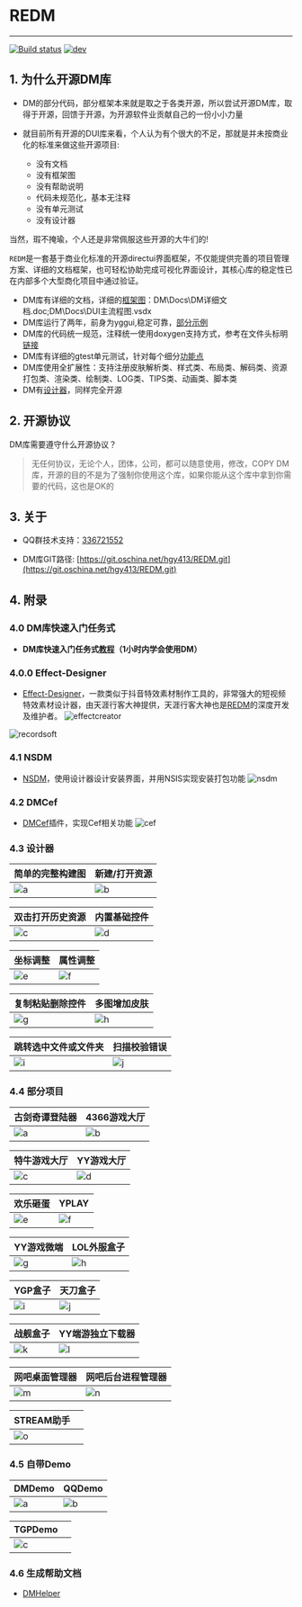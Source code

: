 # REDM  
---

[![Build status](https://ci.appveyor.com/api/projects/status/5dq8665euimtgfw7/branch/master?svg=true)](https://ci.appveyor.com/project/halx99/redm/branch/master)
[![dev](https://img.shields.io/badge/v2.0.0-alpha6-blue.svg)](https://github.com/simdsoft/REDM/releases)

## 1. 为什么开源DM库
* DM的部分代码，部分框架本来就是取之于各类开源，所以尝试开源DM库，取得于开源，回馈于开源，为开源软件业贡献自己的一份小小力量
* 就目前所有开源的DUI库来看，个人认为有个很大的不足，那就是并未按商业化的标准来做这些开源项目:

  - 没有文档  
  - 没有框架图  
  - 没有帮助说明  
  - 代码未规范化，基本无注释  
  - 没有单元测试  
  - 没有设计器    

当然，瑕不掩瑜，个人还是非常佩服这些开源的大牛们的!  
  
`REDM`是一套基于商业化标准的开源directui界面框架，不仅能提供完善的项目管理方案、详细的文档框架，也可轻松协助完成可视化界面设计，其核心库的稳定性已在内部多个大型商化项目中通过验证。 

* DM库有详细的文档，详细的[框架图](http://hgy413.com/2086.html)：DM\Docs\DM详细文档.doc;DM\Docs\DUI主流程图.vsdx
* DM库运行了两年，前身为yggui,稳定可靠，[部分示例](http://hgy413.com/3392.html)
* DM库的代码统一规范，注释统一使用doxygen支持方式，参考在文件头标明[链接](http://hgy413.com/3388.html)
* DM库有详细的gtest单元测试，针对每个细分[功能点](http://hgy413.com/2020.html)
* DM库使用全扩展性：支持注册皮肤解析类、样式类、布局类、解码类、资源打包类、渲染类、绘制类、LOG类、TIPS类、动画类、脚本类
* DM有[设计器](http://hgy413.com/3382.html)，同样完全开源
  
  
## 2. 开源协议
DM库需要遵守什么开源协议？
> 无任何协议，无论个人，团体，公司，都可以随意使用，修改，COPY DM库，开源的目的不是为了强制你使用这个库，如果你能从这个库中拿到你需要的代码，这也是OK的

## 3. 关于  
* QQ群技术支持：[336721552](http://shang.qq.com/wpa/qunwpa?idkey=a4eb76996f3c7cb6018a3ca375a5df3360ba818579f60516092edd9ed1de23a8)

* DM库GIT路径:
    [https://git.oschina.net/hgy413/REDM.git](https://git.oschina.net/hgy413/REDM.git)

   
     
## 4. 附录

### 4.0 DM库快速入门任务式
* **DM库快速入门任务式[教程](http://hgy413.com/3426.html)（1小时内学会使用DM）**

### 4.0.0 Effect-Designer
* [Effect-Designer](https://gitee.com/lzlong88/Effect-Designer)，一款类似于抖音特效素材制作工具的，非常强大的短视频特效素材设计器，由天涯行客大神提供，天涯行客大神也是[REDM](https://gitee.com/hgy413/REDM)的深度开发及维护者。
![effectcreator](https://gitee.com/lzlong88/gitstore/raw/master/PicStore/effectcreator.png) 

![recordsoft](https://gitee.com/lzlong88/gitstore/raw/master/PicStore/recordsoft.gif)

### 4.1 NSDM
* [NSDM](https://gitee.com/hgy413/NSDM)，使用设计器设计安装界面，并用NSIS实现安装打包功能 
![nsdm](https://gitee.com/hgy413/NSDM/raw/master/Docs/nsdm.gif)

### 4.2 DMCef
* [DMCef](https://gitee.com/hgy413/DMCef)插件，实现Cef相关功能
![cef](https://gitee.com/hgy413/DMCef/raw/master/Docs/cef.gif)

### 4.3 设计器

| 简单的完整构建图 | 新建/打开资源 |
| --- | --- |
| ![a](https://gitee.com/hgy413/DMHelper/raw/master/Docs/yanshi/designer/a.gif) | ![b](https://gitee.com/hgy413/DMHelper/raw/master/Docs/yanshi/designer/b.gif) |

| 双击打开历史资源 | 内置基础控件 |
| --- | --- |
| ![c](https://gitee.com/hgy413/DMHelper/raw/master/Docs/yanshi/designer/c.gif) | ![d](https://gitee.com/hgy413/DMHelper/raw/master/Docs/yanshi/designer/d.gif) |

| 坐标调整 | 属性调整 |
| --- | --- |
| ![e](https://gitee.com/hgy413/DMHelper/raw/master/Docs/yanshi/designer/e.gif) | ![f](https://gitee.com/hgy413/DMHelper/raw/master/Docs/yanshi/designer/f.gif) |


| 复制粘贴删除控件 | 多图增加皮肤 |
| --- | --- |
| ![g](https://gitee.com/hgy413/DMHelper/raw/master/Docs/yanshi/designer/g.gif) | ![h](https://gitee.com/hgy413/DMHelper/raw/master/Docs/yanshi/designer/h.gif) |

| 跳转选中文件或文件夹 | 扫描校验错误 |
| --- | --- |
| ![i](https://gitee.com/hgy413/DMHelper/raw/master/Docs/yanshi/designer/i.gif) | ![j](https://gitee.com/hgy413/DMHelper/raw/master/Docs/yanshi/designer/j.gif) |


### 4.4 部分项目

| 古剑奇谭登陆器 | 4366游戏大厅 |
| --- | --- |
| ![a](https://gitee.com/hgy413/DMHelper/raw/master/Docs/yanshi/xiangmo/a.gif) | ![b](https://gitee.com/hgy413/DMHelper/raw/master/Docs/yanshi/xiangmo/b.gif) |

| 特牛游戏大厅 | YY游戏大厅 |
| --- | --- |
| ![c](https://gitee.com/hgy413/DMHelper/raw/master/Docs/yanshi/xiangmo/c.gif) | ![d](https://gitee.com/hgy413/DMHelper/raw/master/Docs/yanshi/xiangmo/d.gif) |

| 欢乐砸蛋 | YPLAY |
| --- | --- |
| ![e](https://gitee.com/hgy413/DMHelper/raw/master/Docs/yanshi/xiangmo/e.gif) | ![f](https://gitee.com/hgy413/DMHelper/raw/master/Docs/yanshi/xiangmo/f.gif) |

| YY游戏微端 | LOL外服盒子 |
| --- | --- |
| ![g](https://gitee.com/hgy413/DMHelper/raw/master/Docs/yanshi/xiangmo/g.gif) | ![h](https://gitee.com/hgy413/DMHelper/raw/master/Docs/yanshi/xiangmo/h.gif) |

| YGP盒子 | 天刀盒子 |
| --- | --- |
| ![i](https://gitee.com/hgy413/DMHelper/raw/master/Docs/yanshi/xiangmo/i.gif) | ![j](https://gitee.com/hgy413/DMHelper/raw/master/Docs/yanshi/xiangmo/j.gif) |


| 战舰盒子 | YY端游独立下载器 |
| --- | --- |
| ![k](https://gitee.com/hgy413/DMHelper/raw/master/Docs/yanshi/xiangmo/k.gif) | ![l](https://gitee.com/hgy413/DMHelper/raw/master/Docs/yanshi/xiangmo/l.gif) |

| 网吧桌面管理器 | 网吧后台进程管理器 |
| --- | --- |
| ![m](https://gitee.com/hgy413/DMHelper/raw/master/Docs/yanshi/xiangmo/m.gif) | ![n](https://gitee.com/hgy413/DMHelper/raw/master/Docs/yanshi/xiangmo/n.gif) |

| STREAM助手 |  |
| --- | --- |
| ![o](https://gitee.com/hgy413/DMHelper/raw/master/Docs/yanshi/xiangmo/o.gif) | |


### 4.5 自带Demo
| DMDemo | QQDemo |
| --- | --- |
| ![a](https://gitee.com/hgy413/DMHelper/raw/master/Docs/yanshi/demo/a.gif) | ![b](https://gitee.com/hgy413/DMHelper/raw/master/Docs/yanshi/demo/b.gif) |

| TGPDemo |  |
| --- | --- |
| ![c](https://gitee.com/hgy413/DMHelper/raw/master/Docs/yanshi/demo/c.gif) | |

### 4.6 生成帮助文档
* [DMHelper](https://gitee.com/hgy413/DMHelper)
